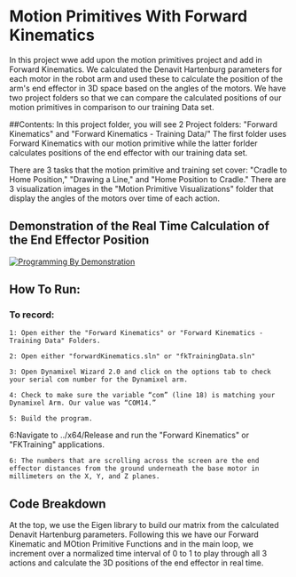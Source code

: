 # Motion Primitives With Forward Kinematics 

In this project wwe add upon the motion primitives project and add in Forward Kinematics. We calculated the Denavit Hartenburg parameters for each motor in the robot arm and used these to calculate the position of the arm's end effector in 3D space based on the angles of the motors. We have two project folders so that we can compare the calculated positions of our motion primitives in comparison to our training Data set.
 
 ##Contents:
 In this project folder, you will see 2 Project folders: "Forward Kinematics" and "Forward Kinematics - Training Data/" The first folder uses Forward Kinematics with our motion primitive while the latter forlder calculates positions of the end effector with our training data set.
 
 There are 3 tasks that the motion primitive and training set cover: "Cradle to Home Position," "Drawing a Line," and "Home Position to Cradle." There are 3 visualization images in the "Motion Primitive Visualizations" folder that display the angles of the motors over time of each action. 
 
 ## Demonstration of the Real Time Calculation of the End Effector Position ##
[![Programming By Demonstration](https://img.youtube.com/vi/ID7LfaNjIwk/0.jpg)](https://www.youtube.com/watch?v=ID7LfaNjIwk)
 
## How To Run: ##
### To record: 
	1: Open either the "Forward Kinematics" or "Forward Kinematics - Training Data" Folders.

	2: Open either "forwardKinematics.sln" or "fkTrainingData.sln"

	3: Open Dynamixel Wizard 2.0 and click on the options tab to check your serial com number for the Dynamixel arm.

	4: Check to make sure the variable “com” (line 18) is matching your Dynamixel Arm. Our value was “COM14.”

	5: Build the program.
  
  6:Navigate to ../x64/Release and run the "Forward Kinematics" or "FKTraining" applications.

	6: The numbers that are scrolling across the screen are the end effector distances from the ground underneath the base motor in millimeters on the X, Y, and Z planes.

## Code Breakdown ##
 At the top, we use the Eigen library to build our matrix from the calculated Denavit Hartenburg parameters. Following this we have our Forward Kinematic and MOtion Primitive Functions and in the main loop, we increment over a normalized time interval of 0 to 1 to play through all 3 actions and calculate the 3D positions of the end effector in real time.

